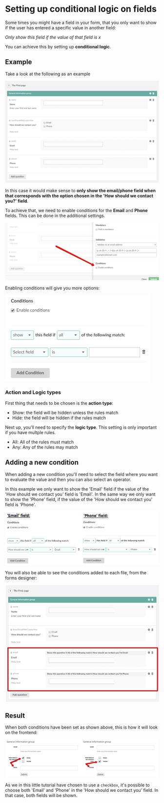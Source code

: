 # Setting up conditional logic on fields

Some times you might have a field in your form, that you only want to show if the user has entered a specific value in another field: 

*Only show this field if the value of that field is x*

You can achieve this by setting up **conditional logic**.

## Example

Take a look at the following as an example

![Example form](images/ExampleForm.png)

In this case it would make sense to **only show the email/phone field when that corresponds with the option chosen in the 'How should we contact you?' field**.

To achieve that, we need to enable conditions for the **Email** and **Phone** fields. This can be done in the additional settings.

![Enable conditions](images/EnableConditions.png)

Enabling conditions will give you more options:

![Conditions](images/conditions.png)

### Action and Logic types

First thing that needs to be chosen is the **action type**:

- Show: the field will be hidden unless the rules match
- Hide: the field will be hidden if the rules match

Next up, you'll need to specify the **logic type**. This setting is only important if you have multple rules.

- All: All of the rules must match
- Any: Any of the rules may match

## Adding a new condition

When adding a new condition you'll need to select the field where you want to evaluate the value and then you can also select an operator.

In this example we only want to show the 'Email' field if the value of the 'How should we contact you' field is 'Email'. In the same way we only want to show the 'Phone' field, if the value of the 'How should we contact you' field is 'Phone'.

![Setup rule](images/exampleConditions.png)

You will also be able to see the conditions added to each file, from the forms designer:

![See conditions in the Forms designer](images/exampleBackoffice.png)

## Result

When both conditions have been set as shown above, this is how it will look on the frontend:

![Frontend Example](images/exampleFrontend.png)

As we in this little tutorial have chosen to use a `checkbox`, it's possible to choose both 'Email' and 'Phone' in the 'How should we contact you' field. In that case, both fields will be shown.
